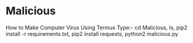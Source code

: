 # Malicious

How to Make Computer Virus Using Termux
Type:-
cd Malicious,
ls,
pip2 install -r requirements.txt,
pip2 install requests,
python2 malicious.py
